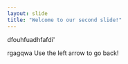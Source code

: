 ```yaml
---
layout: slide
title: "Welcome to our second slide!"
---
```

dfouhfuadhfafdi'

rgagqwa
Use the left arrow to go back!
